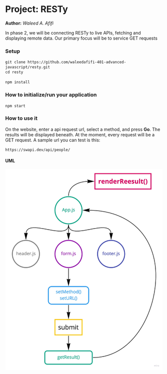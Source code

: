 # Project: RESTy

**Author:** _Waleed A. Afifi_

In phase 2, we will be connecting RESTy to live APIs, fetching and displaying remote data. Our primary focus will be to service GET requests

### Setup
```
git clone https://github.com/waleedafifi-401-advanced-javascript/resty.git
cd resty

npm install
```

### How to initialize/run your application  
```
npm start
```

### How to use it
On the website, enter a api request url, select a method, and press **Go**. The results will be displayed beneath. At the moment, every request will be a GET request. A sample url you can test is this:

```
https://swapi.dev/api/people/
```

#### UML

![UML](./public/GitHub-assets/uml2.jpg)